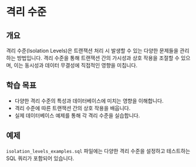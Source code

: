 # 격리 수준

## 개요
격리 수준(Isolation Levels)은 트랜잭션 처리 시 발생할 수 있는 다양한 문제들을 관리하는 방법입니다. 격리 수준을 통해 트랜잭션 간의 가시성과 상호 작용을 조절할 수 있으며, 이는 동시성과 데이터 무결성에 직접적인 영향을 미칩니다.

## 학습 목표
- 다양한 격리 수준의 특성과 데이터베이스에 미치는 영향을 이해합니다.
- 격리 수준에 따른 트랜잭션 간의 상호 작용을 배웁니다.
- 실제 데이터베이스 예제를 통해 각 격리 수준을 실습합니다.

## 예제
`isolation_levels_examples.sql` 파일에는 다양한 격리 수준을 설정하고 테스트하는 SQL 쿼리가 포함되어 있습니다.

